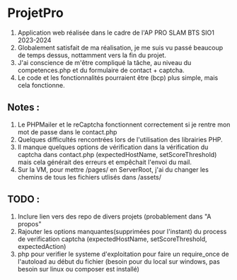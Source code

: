# ProjetPro
1. Application web réalisée dans le cadre de l'AP PRO SLAM BTS SIO1 2023-2024
2. Globalement satisfait de ma réalisation, je me suis vu passé beaucoup de temps dessus, nottamment vers la fin du projet.
3. J'ai conscience de m'être compliqué la tâche, au niveau du competences.php et du formulaire de contact + captcha.
4. Le code et les fonctionnalités pourraient être (bcp) plus simple, mais cela fonctionne.

## Notes : 

1. Le PHPMailer et le reCaptcha fonctionnent correctement si je rentre mon mot de passe dans le contact.php
2. Quelques difficultés rencontrées lors de l'utilisation des librairies PHP.
3. Il manque quelques options de vérification dans la vérification du captcha dans contact.php (expectedHostName, setScoreThreshold) mais cela générait des erreurs et empêchait l'envoi du mail.
4. Sur la VM, pour mettre /pages/ en ServerRoot, j'ai du changer les chemins de tous les fichiers utlisés dans /assets/

## TODO :

1. Inclure lien vers des repo de divers projets (probablement dans "A propos"
2. Rajouter les options manquantes(supprimées pour l'instant) du process de verification captcha (expectedHostName, setScoreThreshold, expectedAction)
3. php pour verifier le systeme d'exploitation pour faire un require_once de l'autoload au début du fichier (besoin pour du local sur windows, pas besoin sur linux ou composer est installé)
